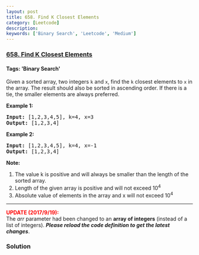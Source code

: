 ```yaml
---
layout: post
title: 658. Find K Closest Elements
category: [Leetcode]
description: 
keywords: ['Binary Search', 'Leetcode', 'Medium']
---
```

### [658. Find K Closest Elements](https://leetcode.com/problems/find-k-closest-elements)

#### Tags: 'Binary Search'

<div class="content__u3I1 question-content__JfgR"><div><p>
Given a sorted array, two integers <code>k</code> and <code>x</code>, find the <code>k</code> closest elements to <code>x</code> in the array.  The result should also be sorted in ascending order.
If there is a tie,  the smaller elements are always preferred.
</p>
<p><b>Example 1:</b><br/>
</p><pre><b>Input:</b> [1,2,3,4,5], k=4, x=3
<b>Output:</b> [1,2,3,4]
</pre>
<p></p>
<p><b>Example 2:</b><br/>
</p><pre><b>Input:</b> [1,2,3,4,5], k=4, x=-1
<b>Output:</b> [1,2,3,4]
</pre>
<p></p>
<p><b>Note:</b><br/>
</p><ol>
<li>The value k is positive and will always be smaller than the length of the sorted array.</li>
<li> Length of the given array is positive and will not exceed 10<sup>4</sup></li>
<li> Absolute value of elements in the array and x will not exceed 10<sup>4</sup></li>
</ol>
<p></p>
<hr/>
<p>
<b><font color="red">UPDATE (2017/9/19):</font></b><br/>
The <i>arr</i> parameter had been changed to an <b>array of integers</b> (instead of a list of integers). <b><i>Please reload the code definition to get the latest changes</i></b>.
</p></div></div>

### Solution
